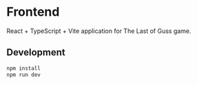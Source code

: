 # Frontend

React + TypeScript + Vite application for The Last of Guss game.

## Development

```bash
npm install
npm run dev
```
